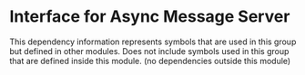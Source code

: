 
# Interface for Async Message Server
This dependency information represents symbols that are used in this group but defined in other modules.  Does not include symbols used in this group that are defined inside this module.
(no dependencies outside this module)
